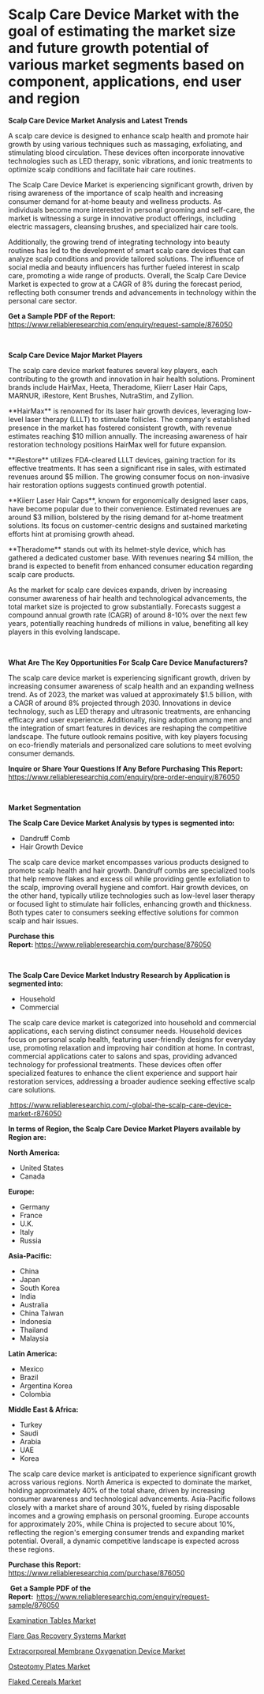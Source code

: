 <p><h1>Scalp Care Device Market with the goal of estimating the market size and future growth potential of various market segments based on component, applications, end user and region</h1></p><p><strong>Scalp Care Device Market Analysis and Latest Trends</strong></p>
<p><p>A scalp care device is designed to enhance scalp health and promote hair growth by using various techniques such as massaging, exfoliating, and stimulating blood circulation. These devices often incorporate innovative technologies such as LED therapy, sonic vibrations, and ionic treatments to optimize scalp conditions and facilitate hair care routines.</p><p>The Scalp Care Device Market is experiencing significant growth, driven by rising awareness of the importance of scalp health and increasing consumer demand for at-home beauty and wellness products. As individuals become more interested in personal grooming and self-care, the market is witnessing a surge in innovative product offerings, including electric massagers, cleansing brushes, and specialized hair care tools.</p><p>Additionally, the growing trend of integrating technology into beauty routines has led to the development of smart scalp care devices that can analyze scalp conditions and provide tailored solutions. The influence of social media and beauty influencers has further fueled interest in scalp care, promoting a wide range of products. Overall, the Scalp Care Device Market is expected to grow at a CAGR of 8% during the forecast period, reflecting both consumer trends and advancements in technology within the personal care sector.</p></p>
<p><strong>Get a Sample PDF of the Report:&nbsp;</strong> <a href="https://www.reliableresearchiq.com/enquiry/request-sample/876050">https://www.reliableresearchiq.com/enquiry/request-sample/876050</a></p>
<p>&nbsp;</p>
<p><strong>Scalp Care Device Major Market Players</strong></p>
<p><p>The scalp care device market features several key players, each contributing to the growth and innovation in hair health solutions. Prominent brands include HairMax, Heeta, Theradome, Kiierr Laser Hair Caps, MARNUR, iRestore, Kent Brushes, NutraStim, and Zyllion.</p><p>**HairMax** is renowned for its laser hair growth devices, leveraging low-level laser therapy (LLLT) to stimulate follicles. The company's established presence in the market has fostered consistent growth, with revenue estimates reaching $10 million annually. The increasing awareness of hair restoration technology positions HairMax well for future expansion.</p><p>**iRestore** utilizes FDA-cleared LLLT devices, gaining traction for its effective treatments. It has seen a significant rise in sales, with estimated revenues around $5 million. The growing consumer focus on non-invasive hair restoration options suggests continued growth potential.</p><p>**Kiierr Laser Hair Caps**, known for ergonomically designed laser caps, have become popular due to their convenience. Estimated revenues are around $3 million, bolstered by the rising demand for at-home treatment solutions. Its focus on customer-centric designs and sustained marketing efforts hint at promising growth ahead.</p><p>**Theradome** stands out with its helmet-style device, which has gathered a dedicated customer base. With revenues nearing $4 million, the brand is expected to benefit from enhanced consumer education regarding scalp care products.</p><p>As the market for scalp care devices expands, driven by increasing consumer awareness of hair health and technological advancements, the total market size is projected to grow substantially. Forecasts suggest a compound annual growth rate (CAGR) of around 8-10% over the next few years, potentially reaching hundreds of millions in value, benefiting all key players in this evolving landscape.</p></p>
<p>&nbsp;</p>
<p><strong>What Are The Key Opportunities For Scalp Care Device Manufacturers?</strong></p>
<p><p>The scalp care device market is experiencing significant growth, driven by increasing consumer awareness of scalp health and an expanding wellness trend. As of 2023, the market was valued at approximately $1.5 billion, with a CAGR of around 8% projected through 2030. Innovations in device technology, such as LED therapy and ultrasonic treatments, are enhancing efficacy and user experience. Additionally, rising adoption among men and the integration of smart features in devices are reshaping the competitive landscape. The future outlook remains positive, with key players focusing on eco-friendly materials and personalized care solutions to meet evolving consumer demands.</p></p>
<p><strong>Inquire or Share Your Questions If Any Before Purchasing This Report:</strong> <a href="https://www.reliableresearchiq.com/enquiry/pre-order-enquiry/876050">https://www.reliableresearchiq.com/enquiry/pre-order-enquiry/876050</a></p>
<p>&nbsp;</p>
<p><strong>Market Segmentation</strong></p>
<p><strong>The Scalp Care Device Market Analysis by types is segmented into:</strong></p>
<p><ul><li>Dandruff Comb</li><li>Hair Growth Device</li></ul></p>
<p><p>The scalp care device market encompasses various products designed to promote scalp health and hair growth. Dandruff combs are specialized tools that help remove flakes and excess oil while providing gentle exfoliation to the scalp, improving overall hygiene and comfort. Hair growth devices, on the other hand, typically utilize technologies such as low-level laser therapy or focused light to stimulate hair follicles, enhancing growth and thickness. Both types cater to consumers seeking effective solutions for common scalp and hair issues.</p></p>
<p><strong>Purchase this Report:&nbsp;</strong><a href="https://www.reliableresearchiq.com/purchase/876050">https://www.reliableresearchiq.com/purchase/876050</a></p>
<p>&nbsp;</p>
<p><strong>The Scalp Care Device Market Industry Research by Application is segmented into:</strong></p>
<p><ul><li>Household</li><li>Commercial</li></ul></p>
<p><p>The scalp care device market is categorized into household and commercial applications, each serving distinct consumer needs. Household devices focus on personal scalp health, featuring user-friendly designs for everyday use, promoting relaxation and improving hair condition at home. In contrast, commercial applications cater to salons and spas, providing advanced technology for professional treatments. These devices often offer specialized features to enhance the client experience and support hair restoration services, addressing a broader audience seeking effective scalp care solutions.</p></p>
<p><a href="https://www.reliableresearchiq.com/-global-the-scalp-care-device-market-r876050">&nbsp;https://www.reliableresearchiq.com/-global-the-scalp-care-device-market-r876050</a></p>
<p><strong>In terms of Region, the Scalp Care Device Market Players available by Region are:</strong></p>
<p>
    <p> <strong> North America: </strong>
        <ul>
            <li>United States</li>
            <li>Canada</li>
        </ul>
        </p> 
    <p> <strong> Europe: </strong>
        <ul>
            <li>Germany</li>
            <li>France</li>
            <li>U.K.</li>
            <li>Italy</li>
            <li>Russia</li>
        </ul>
        </p> 
    <p> <strong> Asia-Pacific: </strong>
        <ul>
            <li>China</li>
            <li>Japan</li>
            <li>South Korea</li>
            <li>India</li>
            <li>Australia</li>
            <li>China Taiwan</li>
            <li>Indonesia</li>
            <li>Thailand</li>
            <li>Malaysia</li>
        </ul>
        </p> 
    <p> <strong> Latin America: </strong>
        <ul>
            <li>Mexico</li>
            <li>Brazil</li>
            <li>Argentina Korea</li>
            <li>Colombia</li>
        </ul>
        </p> 
    <p> <strong> Middle East & Africa: </strong>
        <ul>
            <li>Turkey</li>
            <li>Saudi</li>
            <li>Arabia</li>
            <li>UAE</li>
            <li>Korea</li>
        </ul>
    </p>
    </p>
<p><p>The scalp care device market is anticipated to experience significant growth across various regions. North America is expected to dominate the market, holding approximately 40% of the total share, driven by increasing consumer awareness and technological advancements. Asia-Pacific follows closely with a market share of around 30%, fueled by rising disposable incomes and a growing emphasis on personal grooming. Europe accounts for approximately 20%, while China is projected to secure about 10%, reflecting the region's emerging consumer trends and expanding market potential. Overall, a dynamic competitive landscape is expected across these regions.</p></p>
<p><strong>Purchase this Report: </strong><a href="https://www.reliableresearchiq.com/purchase/876050">https://www.reliableresearchiq.com/purchase/876050</a></p>
<p>&nbsp;<strong>Get a Sample PDF of the Report:&nbsp;&nbsp;</strong><a href="https://www.reliableresearchiq.com/enquiry/request-sample/876050">https://www.reliableresearchiq.com/enquiry/request-sample/876050</a></p>
<p><strong></strong></p>
<p><p><a href="https://www.linkedin.com/pulse/examination-tables-market-global-trends-forecast-2024--ykdqe?trackingId=%2B5dbEAChRg%2BVTxm8on%2B2iQ%3D%3D">Examination Tables Market</a></p><p><a href="https://www.linkedin.com/pulse/flare-gas-recovery-systems-industry-sector-new-technologies-xgx2e?trackingId=UTjl59tLSk6Cx8LjwSxvTA%3D%3D">Flare Gas Recovery Systems Market</a></p><p><a href="https://www.linkedin.com/pulse/global-extracorporeal-membrane-oxygenation-device-market-8fbfe?trackingId=SW2CI5SITqu7yhAYDHqklQ%3D%3D">Extracorporeal Membrane Oxygenation Device Market</a></p><p><a href="https://www.linkedin.com/pulse/osteotomy-plates-market-size-share-competitive-landscape-6aroe?trackingId=gj22hzZGTgSBnNmRiK4Ptw%3D%3D">Osteotomy Plates Market</a></p><p><a href="https://www.linkedin.com/pulse/global-flaked-cereals-market-size-trends-analysis-regional-3omoc?trackingId=FeMmk0nBRKecU%2FCGqOdOgw%3D%3D">Flaked Cereals Market</a></p></p>